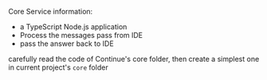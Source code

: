 Core Service information: 

- a TypeScript Node.js application
- Process the messages pass from IDE
- pass the answer back to IDE

carefully read the code of Continue's core folder, then create a simplest one in current project's `core` folder